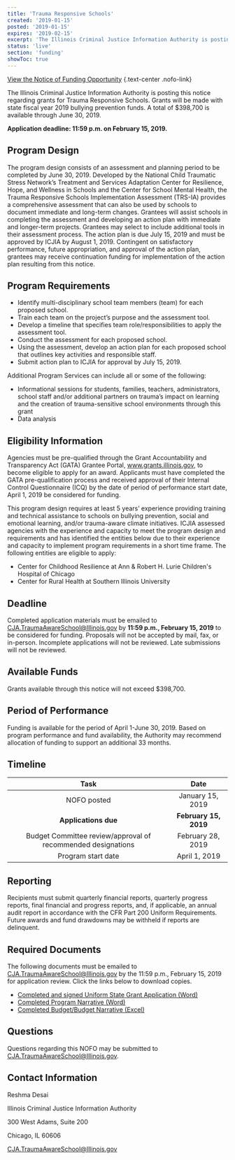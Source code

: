 ```yaml
---
title: 'Trauma Responsive Schools'
created: '2019-01-15'
posted: '2019-01-15'
expires: '2019-02-15'
excerpt: 'The Illinois Criminal Justice Information Authority is posting this notice regarding grants for Trauma Responsive Schools. Grants will be made with state fiscal year 2019 bullying prevention funds. A total of $398,700 is available through June 30, 2019. '
status: 'live'
section: 'funding'
showToc: true
---
```


[View the Notice of Funding Opportunity](TraumaResponsiveSchoolsNOFO.pdf) {.text-center .nofo-link}

The Illinois Criminal Justice Information Authority is posting this notice regarding grants for Trauma Responsive Schools. Grants will be made with state fiscal year 2019 bullying prevention funds. A total of $398,700 is available through June 30, 2019.

**Application deadline: 11:59 p.m. on February 15, 2019.**

## Program Design

The program design consists of an assessment and planning period to be completed by June 30, 2019. Developed by the National Child Traumatic Stress Network’s Treatment and Services Adaptation Center for Resilience, Hope, and Wellness in Schools and the Center for School Mental Health, the Trauma Responsive Schools Implementation Assessment (TRS-IA) provides a comprehensive assessment that can also be used by schools to document immediate and long-term changes. Grantees will assist schools in completing the assessment and developing an action plan with immediate and longer-term projects. Grantees may select to include additional tools in their assessment process. The action plan is due July 15, 2019 and must be approved by ICJIA by August 1, 2019. Contingent on satisfactory performance, future appropriation, and approval of the action plan, grantees may receive continuation funding for implementation of the action plan resulting from this notice.

## Program Requirements

- Identify multi-disciplinary school team members (team) for each proposed school.
- Train each team on the project’s purpose and the assessment tool.
- Develop a timeline that specifies team role/responsibilities to apply the assessment tool.
- Conduct the assessment for each proposed school.
- Using the assessment, develop an action plan for each proposed school that outlines key activities and responsible staff.
- Submit action plan to ICJIA for approval by July 15, 2019.

Additional Program Services can include all or some of the following:

- Informational sessions for students, families, teachers, administrators, school staff and/or additional partners on trauma’s impact on learning and the creation of trauma-sensitive school environments through this grant
- Data analysis

## Eligibility Information

Agencies must be pre-qualified through the Grant Accountability and Transparency Act (GATA) Grantee Portal, www.grants.illinois.gov, to become eligible to apply for an award. Applicants must have completed the GATA pre-qualification process and received approval of their Internal Control Questionnaire (ICQ) by the date of period of performance start date, April 1, 2019 be considered for funding.

This program design requires at least 5 years’ experience providing training and technical assistance to schools on bullying prevention, social and emotional learning, and/or trauma-aware climate initiatives. ICJIA assessed agencies with the experience and capacity to meet the program design and requirements and has identified the entities below due to their experience and capacity to implement program requirements in a short time frame. The following entities are eligible to apply:

- Center for Childhood Resilience at Ann & Robert H. Lurie Children's Hospital of Chicago
- Center for Rural Health at Southern Illinois University

## Deadline

Completed application materials must be emailed to CJA.TraumaAwareSchool@Illinois.gov by **11:59 p.m., February 15, 2019** to be considered for funding. Proposals will not be accepted by mail, fax, or in-person. Incomplete applications will not be reviewed. Late submissions will not be reviewed.

## Available Funds

Grants available through this notice will not exceed $398,700.

## Period of Performance

Funding is available for the period of April 1-June 30, 2019. Based on program performance and fund availability, the Authority may recommend allocation of funding to support an additional 33 months.

## Timeline

|                             Task                             |         Date          |
| :----------------------------------------------------------: | :-------------------: |
|                         NOFO posted                          |   January 15, 2019    |
|                     **Applications due**                     | **February 15, 2019** |
| Budget Committee review/approval of recommended designations |   February 28, 2019   |
|                      Program start date                      |     April 1, 2019     |

## Reporting

Recipients must submit quarterly financial reports, quarterly progress reports, final financial and progress reports, and, if applicable, an annual audit report in accordance with the CFR Part 200 Uniform Requirements. Future awards and fund drawdowns may be withheld if reports are delinquent.

## Required Documents

The following documents must be emailed to CJA.TraumaAwareSchool@Illinois.gov by the 11:59 p.m., February 15, 2019 for application review. Click the links below to download copies.

- [Completed and signed Uniform State Grant Application (Word)](TraumaResponsiveAPPLICATION.docx)
- [Completed Program Narrative (Word)](TraumaResponsivePROGRAMNARRATIVE.docx)
- [Completed Budget/Budget Narrative (Excel)](TraumaResponsiveSchoolsBUDGET.xlsx)

## Questions

Questions regarding this NOFO may be submitted to CJA.TraumaAwareSchool@Illinois.gov.

## Contact Information

Reshma Desai

Illinois Criminal Justice Information Authority

300 West Adams, Suite 200

Chicago, IL 60606

CJA.TraumaAwareSchool@Illinois.gov
